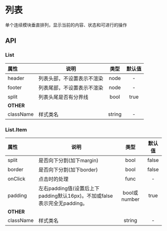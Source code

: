 # 列表

单个连续模块垂直排列，显示当前的内容、状态和可进行的操作

## API

### List

| 属性        | 说明                                |   类型   |   默认值   |
| :-------- | --------------------------------- | :----: | :-----: |
| header     | 列表头部，不设置表示不渲染                   | node | - |
| footer     | 列表尾部，不设置表示不渲染                   | node | - |
| split      | 列表头尾是否有分界线                          | bool |    true    |
| **OTHER** |                                   |        |         |
| className | 样式类名                              | string |    -    |


### List.Item

| 属性         | 说明                                |   类型   |   默认值   |
| :--------   | ---------------------------------   | :----: | :-----: |
| split      | 是否向下分割(加下margin)                          | bool |    false    |
| border     | 是否向下分割(加下border)  | bool |    false    |
| onClick     | 点击时的处理                          | func |    -    |
| padding     | 左右padding值(设置后上下padding默认16px)。不加或false表示完全无padding。 | bool或number |    true   |
| **OTHER** |                                   |        |         |
| className | 样式类名                              | string |    -    |
